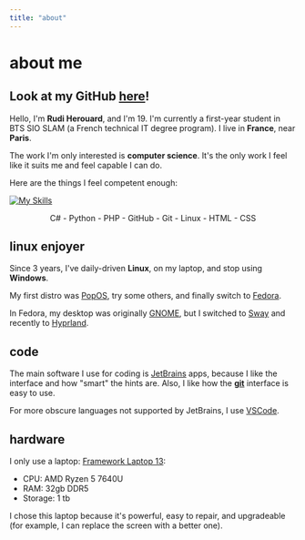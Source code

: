 ```yaml
---
title: "about"
---
```


# about me

## Look at my GitHub [here](https://github.com/Rudicito)!

Hello, I'm **Rudi Herouard**, and I'm 19. I'm currently a first-year student in BTS SIO SLAM (a French technical IT degree program). I live in **France**, near **Paris**.

The work I'm only interested is **computer science**. It's the only work I feel like it suits me and feel capable I can do.

Here are the things I feel competent enough:

[![My Skills](https://skillicons.dev/icons?i=cs,py,php,github,git,linux,html,css&theme=dark)](https://skillicons.dev)

<p style="text-align:center">
    C# - Python - PHP - GitHub - Git - Linux - HTML - CSS
</p>

## linux enjoyer
Since 3 years, I've daily-driven **Linux**, on my laptop, and stop using **Windows**.

My first distro was [PopOS](https://system76.com/pop/), try some others, and finally switch to [Fedora](https://fedoraproject.org/).

In Fedora, my desktop was originally [GNOME](https://www.gnome.org/), but I switched to [Sway](https://swaywm.org/) and recently to [Hyprland](https://hypr.land/).

## code
The main software I use for coding is [JetBrains](https://www.jetbrains.com/) apps, because I like the interface and how "smart" the hints are. Also, I like how the **[git](https://git-scm.com/)** interface is easy to use.

For more obscure languages not supported by JetBrains, I use [VSCode](https://code.visualstudio.com/).

## hardware
I only use a laptop:
[Framework Laptop 13](https://frame.work/laptop13):
- CPU: AMD Ryzen 5 7640U
- RAM: 32gb DDR5
- Storage: 1 tb

I chose this laptop because it's powerful, easy to repair, and upgradeable (for example, I can replace the screen with a better one).